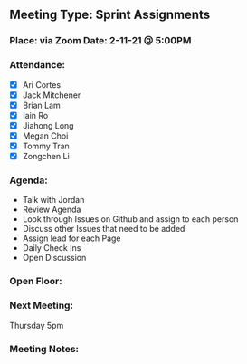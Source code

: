 ## Meeting Type: Sprint Assignments
### Place: via Zoom					Date: 2-11-21 @ 5:00PM
				
### Attendance:   
- [x] Ari Cortes			
- [x] Jack Mitchener
- [x] Brian Lam				
- [x] Iain Ro
- [x] Jiahong Long			
- [x] Megan Choi
- [x] Tommy Tran			
- [x] Zongchen Li

### Agenda:
- Talk with Jordan
- Review Agenda
- Look through Issues on Github and assign to each person
- Discuss other Issues that need to be added
- Assign lead for each Page
- Daily Check Ins
- Open Discussion

### Open Floor:

### Next Meeting:
Thursday 5pm
### Meeting Notes:
